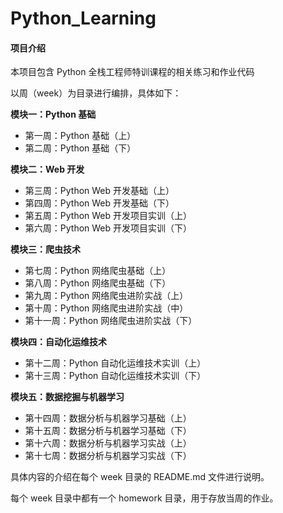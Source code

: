 # Python_Learning

#### 项目介绍
本项目包含 Python 全栈工程师特训课程的相关练习和作业代码

以周（week）为目录进行编排，具体如下：


**模块一：Python 基础**

 - 第一周：Python 基础（上）
 - 第二周：Python 基础（下）

**模块二：Web 开发**

 - 第三周：Python Web 开发基础（上）
 - 第四周：Python Web 开发基础（下）
 - 第五周：Python Web 开发项目实训（上）
 - 第六周：Python Web 开发项目实训（下）

**模块三：爬虫技术**

 - 第七周：Python 网络爬虫基础（上）
 - 第八周：Python 网络爬虫基础（下）
 - 第九周：Python 网络爬虫进阶实战（上）
 - 第十周：Python 网络爬虫进阶实战（中）
 - 第十一周：Python 网络爬虫进阶实战（下）

**模块四：自动化运维技术**

 - 第十二周：Python 自动化运维技术实训（上）
 - 第十三周：Python 自动化运维技术实训（下）

**模块五：数据挖掘与机器学习**

 - 第十四周：数据分析与机器学习基础（上）
 - 第十五周：数据分析与机器学习基础（下）
 - 第十六周：数据分析与机器学习实战（上）
 - 第十七周：数据分析与机器学习实战（下）


具体内容的介绍在每个 week 目录的 README.md 文件进行说明。

每个 week 目录中都有一个 homework 目录，用于存放当周的作业。

